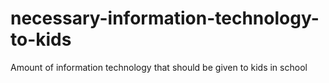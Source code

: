 # necessary-information-technology-to-kids
Amount of information technology that should be given to kids in school
